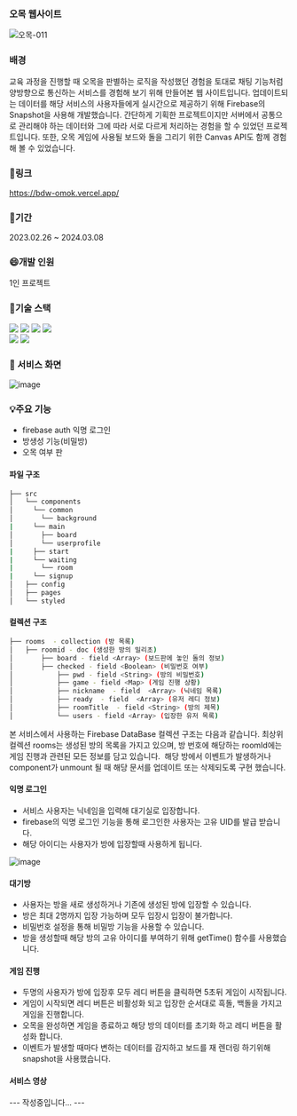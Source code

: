 ### 오목 웹사이트

![오목-011](https://github.com/BaeDongWoo/omok-web/assets/114900672/13abc2f1-68f9-479b-acba-6eeaa520e97f)

### 배경 

교육 과정을 진행할 때 오목을 판별하는 로직을 작성했던 경험을 토대로 채팅 기능처럼 양방향으로 통신하는 서비스를 경험해 보기 위해 만들어본 웹 사이트입니다. 업데이트되는 데이터를 해당 서비스의 사용자들에게 실시간으로 제공하기 위해 Firebase의 Snapshot을 사용해 개발했습니다. 간단하게 기획한 프로젝트이지만 서버에서 공통으로 관리해야 하는 데이터와 그에 따라 서로 다르게 처리하는 경험을 할 수 있었던 프로젝트입니다. 또한, 오목 게임에 사용될 보드와 돌을 그리기 위한 Canvas API도 함께 경험해 볼 수 있었습니다.
  
### 🚀링크 

https://bdw-omok.vercel.app/

### 📅기간

2023.02.26 ~ 2024.03.08

### 😄개발 인원

1인 프로젝트

### 🔨기술 스택
<div align=left>
<img src="https://img.shields.io/badge/react-61DAFB?style=for-the-badge&logo=react&logoColor=black"> 
<img src="https://img.shields.io/badge/typescript-3178C6?style=for-the-badge&logo=typescript&logoColor=white"> 
<img src="https://img.shields.io/badge/css-1572B6?style=for-the-badge&logo=css3&logoColor=white">
<img src="https://img.shields.io/badge/styled_components-DB7093?style=for-the-badge&logo=styledcomponents&logoColor=white"><br/>
<img src="https://img.shields.io/badge/firebase-FFCA28?style=for-the-badge&logo=firebase&logoColor=white">
<img src="https://img.shields.io/badge/vercel-000000?style=for-the-badge&logo=vercel&logoColor=white">
</div>

### 📓 서비스 화면

![image](https://github.com/BaeDongWoo/omok-web/assets/114900672/073f43e2-8522-467e-b857-0f7cade13fad)


### 💡주요 기능

- firebase auth 익명 로그인
- 방생성 기능(비밀방)
- 오목 여부 판

#### 파일 구조

```bash
├── src
│   └── components               
│     └── common
│       └── background             
|     └── main
│       ├── board
│       └── userprofile
|     ├── start
|     └── waiting
|       └── room
|     └── signup
│   ├── config
│   ├── pages
│   └── styled
``` 


#### 컬렉션 구조

```bash
├── rooms  - collection (방 목록)
│   ├── roomid - doc (생성한 방의 밀리초)
│   	├── board - field <Array> (보드판에 놓인 돌의 정보)
│   	├── checked - field <Boolean> (비밀번호 여부)
│			├── pwd - field <String> (방의 비밀번호)
│			├── game - field <Map> (게임 진행 상황)
│			├── nickname  - field  <Array> (닉네임 목록)
│			├── ready  - field  <Array> (유저 레디 정보)
│			├── roomTitle  - field <String> (방의 제목)
│			└── users - field <Array> (입장한 유저 목록)
```

본 서비스에서 사용하는 Firebase DataBase 컬렉션 구조는 다음과 같습니다.
최상위 컬렉션 rooms는 생성된 방의 목록을 가지고 있으며, 방 번호에 해당하는 roomId에는 게임 진행과 관련된 모든 정보를 담고 있습니다. 
해당 방에서 이벤트가 발생하거나 component가 unmount 될 때 해당 문서를 업데이트 또는 삭제되도록 구현 했습니다.


#### 익명 로그인

- 서비스 사용자는 닉네임을 입력해 대기실로 입장합니다.
- firebase의 익명 로그인 기능을 통해 로그인한 사용자는 고유 UID를 발급 받습니다.
- 해당 아이디는 사용자가 방에 입장할때 사용하게 됩니다.
  
![image](https://github.com/BaeDongWoo/omok-web/assets/114900672/75a82ffb-5e8e-41e3-bf6e-5b2e6de3dabc)


#### 대기방

- 사용자는 방을 새로 생성하거나 기존에 생성된 방에 입장할 수 있습니다.
- 방은 최대 2명까지 입장 가능하며 모두 입장시 입장이 불가합니다.
- 비밀번호 설정을 통해 비밀방 기능을 사용할 수 있습니다.
- 방을 생성할때 해당 방의 고유 아이디를 부여하기 위해 getTime() 함수를 사용했습니다.

#### 게임 진행

- 두명의 사용자가 방에 입장후 모두 레디 버튼을 클릭하면 5초뒤 게임이 시작됩니다.
- 게임이 시작되면 레디 버튼은 비활성화 되고 입장한 순서대로 흑돌, 백돌을 가지고 게임을 진행합니다.
- 오목을 완성하면 게임을 종료하고 해당 방의 데이터를 초기화 하고 레디 버튼을 활성화 합니다.
- 이벤트가 발생할 때마다 변하는 데이터를 감지하고 보드를 재 렌더링 하기위해 snapshot을 사용했습니다.

#### 서비스 영상

---  작성중입니다... ---
